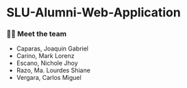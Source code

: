 # SLU-Alumni-Web-Application
### :man_technologist: Meet the team
- Caparas, Joaquin Gabriel
- Carino, Mark Lorenz
- Escano, Nichole Jhoy
- Razo, Ma. Lourdes Shiane
- Vergara, Carlos Miguel
